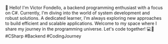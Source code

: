 👋 Hello! I'm Victor Fondello, a backend programming enthusiast with a focus on C#. Currently, I'm diving into the world of system development and robust solutions. A dedicated learner, I'm always exploring new approaches to build efficient and scalable applications. Welcome to my space where I share my journey in the programming universe. Let's code together! 💻🚀 #CSharp #Backend #CodingJourney

<!---
Fondello/Fondello is a ✨ special ✨ repository because its `README.md` (this file) appears on your GitHub profile.
You can click the Preview link to take a look at your changes.
--->
